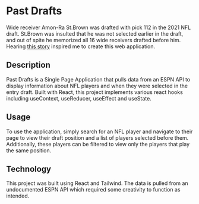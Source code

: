 # Past Drafts

Wide receiver Amon-Ra St.Brown was drafted with pick 112 in the 2021 NFL draft. St.Brown was insulted that he was not selected earlier in the draft, and out of spite he memorized all 16 wide receivers drafted before him. Hearing [this story](https://www.si.com/extra-mustard/2022/08/17/detroit-lions-amon-ra-st-brown-lists-every-wide-receiver-drafted-before-him) inspired me to create this web application.

## Description

Past Drafts is a Single Page Application that pulls data from an ESPN API to display information about NFL players and when they were selected in the entry draft. Built with React, this project implements various react hooks including useContext, useReducer, useEffect and useState.

## Usage

To use the application, simply search for an NFL player and navigate to their page to view their draft position and a list of players selected before them. Additionally, these players can be filtered to view only the players that play the same position.

## Technology

This project was built using React and Tailwind. The data is pulled from an undocumented ESPN API which required some creativity to function as intended.

